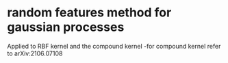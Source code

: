 # random features method for gaussian processes

Applied to RBF kernel and the compound kernel
-for compound kernel refer to arXiv:2106.07108
 
